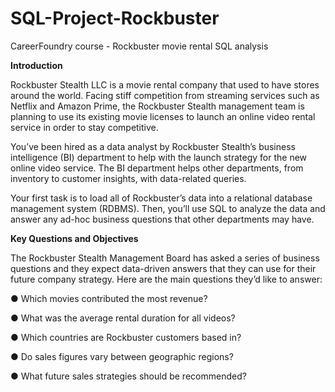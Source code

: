 # SQL-Project-Rockbuster

CareerFoundry course - Rockbuster movie rental SQL analysis

**Introduction**

Rockbuster Stealth LLC is a movie rental company that used to have stores around the world. Facing stiff competition from streaming services such as Netflix and Amazon Prime, the Rockbuster Stealth management team is planning to use its existing movie licenses to launch an online video rental service in order to stay competitive.

You’ve been hired as a data analyst by Rockbuster Stealth’s business intelligence (BI) department to help with the launch strategy for the new online video service. The BI department helps other departments, from inventory to customer insights, with data-related queries.

Your first task is to load all of Rockbuster’s data into a relational database management system (RDBMS). Then, you’ll use SQL to analyze the data and answer any ad-hoc business questions that other departments may have.

**Key Questions and Objectives**

The Rockbuster Stealth Management Board has asked a series of business questions and they expect data-driven answers that they can use for their future company strategy. Here are the main questions they’d like to answer:

● Which movies contributed the most revenue?

● What was the average rental duration for all videos?

● Which countries are Rockbuster customers based in?

● Do sales figures vary between geographic regions?

● What future sales strategies should be recommended?
